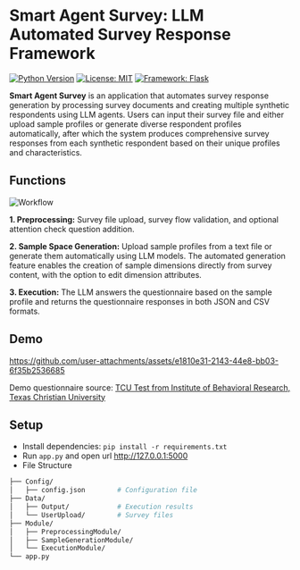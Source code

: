 # Smart Agent Survey: LLM Automated Survey Response Framework

[![Python Version](https://img.shields.io/badge/Python-3.9%2B-blue.svg)](https://python.org)
[![License: MIT](https://img.shields.io/badge/License-MIT-yellow.svg)](https://opensource.org/licenses/MIT)
[![Framework: Flask](https://img.shields.io/badge/Framework-Flask-green.svg)](https://flask.palletsprojects.com/)

**Smart Agent Survey** is an application that automates survey response generation by processing survey documents and creating multiple synthetic respondents using LLM agents. Users can input their survey file and either upload sample profiles or generate diverse respondent profiles automatically, after which the system produces comprehensive survey responses from each synthetic respondent based on their unique profiles and characteristics.

## Functions

![Workflow](https://github.com/wuzengqing001225/SmartAgentSurvey/blob/main/static/images/workflow.png?raw=true)

**1. Preprocessing:** Survey file upload, survey flow validation, and optional attention check question addition.

**2. Sample Space Generation:** Upload sample profiles from a text file or generate them automatically using LLM models. The automated generation feature enables the creation of sample dimensions directly from survey content, with the option to edit dimension attributes.

**3. Execution:** The LLM answers the questionnaire based on the sample profile and returns the questionnaire responses in both JSON and CSV formats.

## Demo

<https://github.com/user-attachments/assets/e1810e31-2143-44e8-bb03-6f35b2536685>

Demo questionnaire source: [TCU Test from Institute of Behavioral Research, Texas Christian University](https://ibr.tcu.edu/forms/)

## Setup

- Install dependencies: `pip install -r requirements.txt`
- Run `app.py` and open url <http://127.0.0.1:5000>
- File Structure

```bash
├── Config/
│   ├── config.json        # Configuration file
├── Data/
│   ├── Output/            # Execution results
│   └── UserUpload/        # Survey files
├── Module/
│   ├── PreprocessingModule/
│   ├── SampleGenerationModule/
│   └── ExecutionModule/
└── app.py
```
